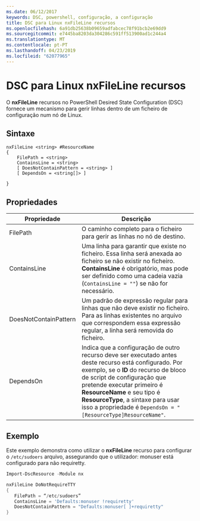 ```yaml
---
ms.date: 06/12/2017
keywords: DSC, powershell, configuração, a configuração
title: DSC para Linux nxFileLine recursos
ms.openlocfilehash: 6a91db25638b09659adfabcec78f91bcb2e69dd9
ms.sourcegitcommit: e7445ba8203da304286c591ff513900ad1c244a4
ms.translationtype: MT
ms.contentlocale: pt-PT
ms.lasthandoff: 04/23/2019
ms.locfileid: "62077965"
---
```

# <a name="dsc-for-linux-nxfileline-resource"></a>DSC para Linux nxFileLine recursos

O **nxFileLine** recursos no PowerShell Desired State Configuration (DSC) fornece um mecanismo para gerir linhas dentro de um ficheiro de configuração num nó de Linux.

## <a name="syntax"></a>Sintaxe

```
nxFileLine <string> #ResourceName
{
    FilePath = <string>
    ContainsLine = <string>
    [ DoesNotContainPattern = <string> ]
    [ DependsOn = <string[]> ]

}
```

## <a name="properties"></a>Propriedades

|  Propriedade |  Descrição |
|---|---|
| FilePath| O caminho completo para o ficheiro para gerir as linhas no nó de destino.|
| ContainsLine| Uma linha para garantir que existe no ficheiro. Essa linha será anexada ao ficheiro se não existir no ficheiro. **ContainsLine** é obrigatório, mas pode ser definido como uma cadeia vazia (`ContainsLine = ""`) se não for necessário.|
| DoesNotContainPattern| Um padrão de expressão regular para linhas que não deve existir no ficheiro. Para as linhas existentes no arquivo que correspondem essa expressão regular, a linha será removida do ficheiro.|
| DependsOn | Indica que a configuração de outro recurso deve ser executado antes deste recurso está configurado. Por exemplo, se o **ID** do recurso de bloco de script de configuração que pretende executar primeiro é **ResourceName** e seu tipo é **ResourceType**, a sintaxe para usar isso a propriedade é `DependsOn = "[ResourceType]ResourceName"`.|

## <a name="example"></a>Exemplo

Este exemplo demonstra como utilizar o **nxFileLine** recurso para configurar o `/etc/sudoers` arquivo, assegurando que o utilizador: monuser está configurado para não requiretty.

```powershell
Import-DscResource -Module nx

nxFileLine DoNotRequireTTY
{
   FilePath = “/etc/sudoers”
   ContainsLine = 'Defaults:monuser !requiretty'
   DoesNotContainPattern = "Defaults:monuser[ ]+requiretty"
}
```